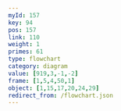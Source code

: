 ```yaml
---
myId: 157
key: 94
pos: 157
link: 110
weight: 1
primes: 61
type: flowchart
category: diagram
value: [919,3,-1,-2]
frame: [1,5,4,50,1]
object: [1,15,17,20,24,29]
redirect_from: /flowchart.json
---
```

